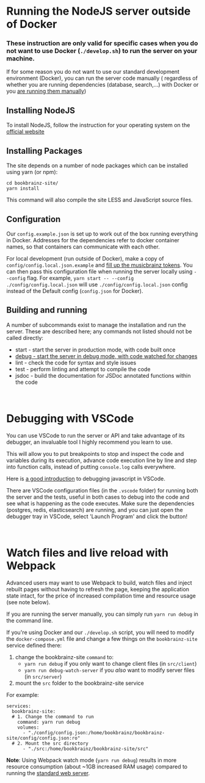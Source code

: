 # Running the NodeJS server outside of Docker

### These instruction are only valid for specific cases when you do not want to use Docker (`./develop.sh`) to run the server on your machine.

If for some reason you do not want to use our standard development environment (Docker), you can run the server code manually (
regardless of whether you are running dependencies (database, search,…) with Docker or you [are running them manually](./DEPENDENCIES_MANUAL_INSTALL.md))

## Installing NodeJS

To install NodeJS, follow the instruction for your operating system on the [official website](https://nodejs.org/en/download/)


## Installing Packages
The site depends on a number of node packages which can be installed using yarn (or npm):

    cd bookbrainz-site/
    yarn install

This command will also compile the site LESS and JavaScript source files.

## Configuration

Our `config.example.json` is set up to work out of the box running everything in Docker. Addresses for the dependencies refer to docker container names, so that containers can communicate with each other.

For local development (run outside of Docker), make a copy of `config/config.local.json.example` and [fill up the musicbrainz tokens](README.md#configuration). You can then pass this configuration file when running the server locally using `--config` flag.
For example, `yarn start -- --config ./config/config.local.json` will use `./config/config.local.json` config instead of the Default config (`config.json` for Docker).


## Building and running
A number of subcommands exist to manage the installation and run the server.
These are described here; any commands not listed should not be called directly:

* start - start the server in production mode, with code built once
* [debug - start the server in debug mode, with code watched for changes](#watch-files-and-live-reload-with-webpack)
* lint - check the code for syntax and style issues
* test - perform linting and attempt to compile the code
* jsdoc - build the documentation for JSDoc annotated functions within the
  code

<br/>

# Debugging with VSCode
You can use VSCode to run the server or API and take advantage of its debugger, an invaluable tool I highly recommend you learn to use.

This will allow you to put breakpoints to stop and inspect the code and variables during its execution, advance code execution line by line and step into function calls, instead of putting `console.log` calls everywhere.

Here is [a good introduction](https://www.youtube.com/watch?v=yFtU6_UaOtA) to debugging javascript in VSCode.

There are VSCode configuration files (in the `.vscode` folder) for running both the server and the tests, useful in both cases to debug into the code and see what is happening as the code executes.
Make sure the dependencies (postgres, redis, elasticsearch) are running, and you can just open the debugger tray in VSCode, select 'Launch Program' and click the button!

<br/>

# Watch files and live reload with Webpack

Advanced users may want to use Webpack to build, watch files and inject rebuilt pages without having to refresh the page,
keeping the application state intact, for the price of increased compilation time and resource usage (see note below).

If you are running the server manually, you can simply run `yarn run debug` in the command line.

If you're using Docker and our `./develop.sh` script, you will need to modify the `docker-compose.yml` file and change a few things on the `bookbrainz-site` service defined there:
1. change the bookbrainz-site `command` to:
    - `yarn run debug` if you only want to change client files (in `src/client`)
    - `yarn run debug-watch-server` if you *also* want to modify server files (in `src/server`)
2. mount the `src` folder to the bookbrainz-site service

For example:
```
services:
  bookbrainz-site:
  # 1. Change the command to run
    command: yarn run debug
    volumes:
      - "./config/config.json:/home/bookbrainz/bookbrainz-site/config/config.json:ro"
  # 2. Mount the src directory
      - "./src:/home/bookbrainz/bookbrainz-site/src"
```
**Note**: Using Webpack watch mode (`yarn run debug`) results in more resource consumption (about ~1GB increased RAM usage) compared to running the [standard web server](/README.md#running-the-web-server).
